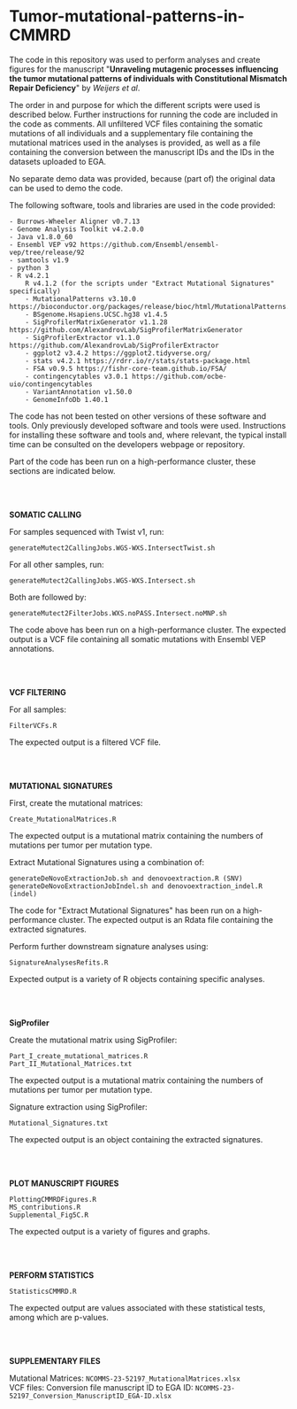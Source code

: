 # Tumor-mutational-patterns-in-CMMRD

The code in this repository was used to perform analyses and create figures for the manuscript "**Unraveling mutagenic processes influencing the tumor mutational patterns of individuals with Constitutional Mismatch Repair Deficiency**" by *Weijers et al*.

The order in and purpose for which the different scripts were used is described below. Further instructions for running the code are included in the code as comments. All unfiltered VCF files containing the somatic mutations of all individuals and a supplementary file containing the mutational matrices used in the analyses is provided, as well as a file containing the conversion between the manuscript IDs and the IDs in the datasets uploaded to EGA.

No separate demo data was provided, because (part of) the original data can be used to demo the code.

The following software, tools and libraries are used in the code provided:
```
- Burrows-Wheeler Aligner v0.7.13
- Genome Analysis Toolkit v4.2.0.0 
- Java v1.8.0_60
- Ensembl VEP v92 https://github.com/Ensembl/ensembl-vep/tree/release/92
- samtools v1.9
- python 3
- R v4.2.1
    R v4.1.2 (for the scripts under "Extract Mutational Signatures" specifically)
    - MutationalPatterns v3.10.0  https://bioconductor.org/packages/release/bioc/html/MutationalPatterns.html
    - BSgenome.Hsapiens.UCSC.hg38 v1.4.5
    - SigProfilerMatrixGenerator v1.1.28 https://github.com/AlexandrovLab/SigProfilerMatrixGenerator
    - SigProfilerExtractor v1.1.0 https://github.com/AlexandrovLab/SigProfilerExtractor
    - ggplot2 v3.4.2 https://ggplot2.tidyverse.org/
    - stats v4.2.1 https://rdrr.io/r/stats/stats-package.html
    - FSA v0.9.5 https://fishr-core-team.github.io/FSA/
    - contingencytables v3.0.1 https://github.com/ocbe-uio/contingencytables
    - VariantAnnotation v1.50.0
    - GenomeInfoDb 1.40.1
```

The code has not been tested on other versions of these software and tools.
Only previously developed software and tools were used.
Instructions for installing these software and tools and, where relevant, the typical install time can be consulted on the developers webpage or repository.

Part of the code has been run on a high-performance cluster, these sections are indicated below.
  
<br />  
<br />

**SOMATIC CALLING**
  
For samples sequenced with Twist v1, run:  
```
generateMutect2CallingJobs.WGS-WXS.IntersectTwist.sh
```

For all other samples, run:  
```
generateMutect2CallingJobs.WGS-WXS.Intersect.sh
```
  
Both are followed by:  
```
generateMutect2FilterJobs.WXS.noPASS.Intersect.noMNP.sh
```
The code above has been run on a high-performance cluster.
The expected output is a VCF file containing all somatic mutations with Ensembl VEP annotations.
  
<br />
<br />  

**VCF FILTERING**

For all samples:  
```
FilterVCFs.R
```
The expected output is a filtered VCF file.
  
<br />  
<br />

**MUTATIONAL SIGNATURES**

First, create the mutational matrices:  
```
Create_MutationalMatrices.R
```
The expected output is a mutational matrix containing the numbers of mutations per tumor per mutation type.
  
Extract Mutational Signatures using a combination of:
```
generateDeNovoExtractionJob.sh and denovoextraction.R (SNV)
generateDeNovoExtractionJobIndel.sh and denovoextraction_indel.R (indel)
```

The code for "Extract Mutational Signatures" has been run on a high-performance cluster.
The expected output is an Rdata file containing the extracted signatures.
  
Perform further downstream signature analyses using:  
```
SignatureAnalysesRefits.R
```
Expected output is a variety of R objects containing specific analyses.
  
<br />
<br />  

**SigProfiler**

Create the mutational matrix using SigProfiler:
```
Part_I_create_mutational_matrices.R
Part_II_Mutational_Matrices.txt
```

The expected output is a mutational matrix containing the numbers of mutations per tumor per mutation type.

Signature extraction using SigProfiler:
```
Mutational_Signatures.txt
```
The expected output is an object containing the extracted signatures.

<br />
<br />

**PLOT MANUSCRIPT FIGURES**

```
PlottingCMMRDFigures.R
MS_contributions.R
Supplemental_Fig5C.R
```
The expected output is a variety of figures and graphs.
  
<br />
<br />  

**PERFORM STATISTICS**

```
StatisticsCMMRD.R
```
The expected output are values associated with these statistical tests, among which are p-values.
  
<br />
<br />  

**SUPPLEMENTARY FILES**

Mutational Matrices: ```NCOMMS-23-52197_MutationalMatrices.xlsx```  
VCF files: 
Conversion file manuscript ID to EGA ID: ```NCOMMS-23-52197_Conversion_ManuscriptID_EGA-ID.xlsx```  

